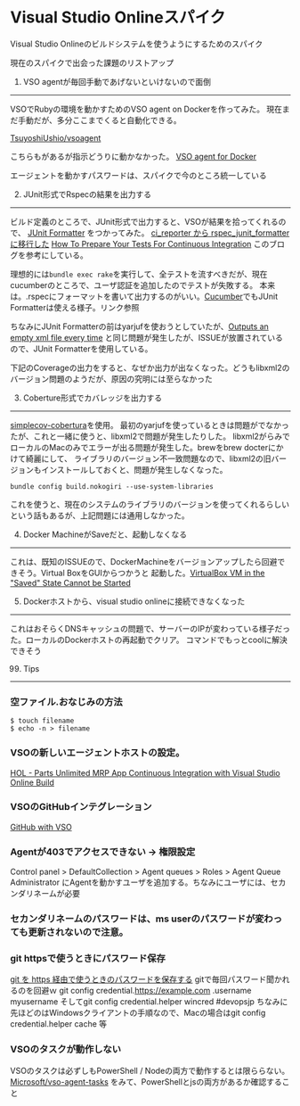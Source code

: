 Visual Studio Onlineスパイク
===

Visual Studio Onlineのビルドシステムを使うようにするためのスパイク

現在のスパイクで出会った課題のリストアップ

1. VSO agentが毎回手動であげないといけないので面倒
---
VSOでRubyの環境を動かすためのVSO agent on Dockerを作ってみた。
現在まだ手動だが、多分ここまでくると自動化できる。

[TsuyoshiUshio/vsoagent](https://github.com/TsuyoshiUshio/vsoagent)

こちらもがあるが指示どうりに動かなかった。
[VSO agent for Docker](https://github.com/jgarverick/vsoagent)

エージェントを動かすパスワードは、スパイクで今のところ統一している

2. JUnit形式でRspecの結果を出力する
---

ビルド定義のところで、JUnit形式で出力すると、VSOが結果を拾ってくれるので、
[JUnit Formatter](https://github.com/sj26/rspec_junit_formatter) をつかってみた。
[ci_reporter から rspec_junit_formatter に移行した](http://blog.n-z.jp/blog/2014-06-13-ci-reporter-to-rspec-junit-formatter.html)
[How To Prepare Your Tests For Continuous Integration](http://elementalselenium.com/tips/57-junit-xml)
このブログを参考にしている。

理想的には`bundle exec rake`を実行して、全テストを流すべきだが、現在cucumberのところで、ユーザ認証を追加したのでテストが失敗する。
本来は。.rspecにフォーマットを書いて出力するのがいい。[Cucumber](https://www.relishapp.com/cucumber/cucumber/docs/formatters/junit-output-formatter)でもJUnit Formatterは使える様子。リンク参照

ちなみにJUnit Formatterの前はyarjufを使おうとしていたが、[Outputs an empty xml file every time](https://github.com/natritmeyer/yarjuf/issues/14)
と同じ問題が発生したが、ISSUEが放置されているので、JUnit Formatterを使用している。

下記のCoverageの出力をすると、なぜか出力が出なくなった。どうもlibxml2のバージョン問題のようだが、原因の究明には至らなかった

3. Coberture形式でカバレッジを出力する
---

[simplecov-cobertura](https://github.com/dashingrocket/simplecov-cobertura)を使用。
最初のyarjufを使っているときは問題がでなかったが、これと一緒に使うと、libxml2で問題が発生したりした。
libxml2がらみでローカルのMacのみでエラーが出る問題が発生した。brewをbrew docterにかけて綺麗にして、
ライブラリのバージョン不一致問題なので、libxml2の旧バージョンもインストールしておくと、問題が発生しなくなった。

```
bundle config build.nokogiri --use-system-libraries
```
これを使うと、現在のシステムのライブラリのバージョンを使ってくれるらしいという話もあるが、上記問題には通用しなかった。

4. Docker MachineがSaveだと、起動しなくなる
---

これは、既知のISSUEので、DockerMachineをバージョンアップしたら回避できそう。Virtual BoxをGUIからつかうと
起動した。[VirtualBox VM in the "Saved" State Cannot be Started](https://github.com/docker/machine/issues/809)

5. Dockerホストから、visual studio onlineに接続できなくなった
---

これはおそらくDNSキャッシュの問題で、サーバーのIPが変わっている様子だった。ローカルのDockerホストの再起動でクリア。
コマンドでもっとcoolに解決できそう

99. Tips
---

### 空ファイル.おなじみの方法

```
$ touch filename
$ echo -n > filename
```

### VSOの新しいエージェントホストの設定。
[HOL - Parts Unlimited MRP App Continuous Integration with Visual Studio Online Build](https://github.com/Microsoft/PartsUnlimitedMRP/blob/master/docs/HOL_Continuous-Integration-with-Visual-Studio-Online-Build/HOL_Continuous-Integration-with-Visual-Studio-Online-Build.md)

### VSOのGitHubインテグレーション
[GitHub with VSO](https://msdn.microsoft.com/en-us/Library/vs/alm/Build/github/index)

### Agentが403でアクセスできない -> 権限設定
Control panel > DefaultCollection > Agent queues > Roles > Agent Queue Administrator
にAgentを動かすユーザを追加する。ちなみにユーザには、セカンダリネームが必要

### セカンダリネームのパスワードは、ms userのパスワードが変わっても更新されないので注意。

### git httpsで使うときにパスワード保存

[git を https 経由で使うときのパスワードを保存する](http://qiita.com/usamik26/items/c655abcaeee02ea59695)
gitで毎回パスワード聞かれるのを回避ｗ git config credential.https://example.com  .username myusername  そしてgit config credential.helper wincred #devopsjp
ちなみに先ほどのはWindowsクライアントの手順なので、Macの場合はgit config credential.helper cache 等

### VSOのタスクが動作しない

VSOのタスクは必ずしもPowerShell / Nodeの両方で動作するとは限ららない。[Microsoft/vso-agent-tasks](https://github.com/Microsoft/vso-agent-tasks)
をみて、PowerShellとjsの両方があるか確認すること